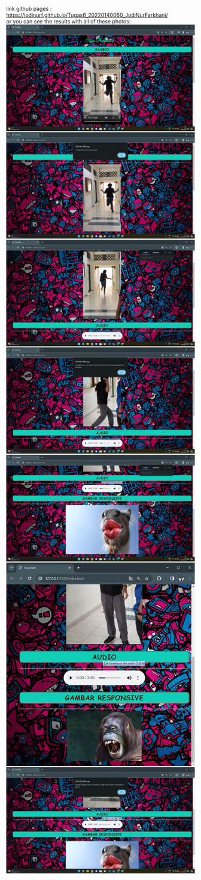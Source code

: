 link github pages : https://jodinurf.github.io/Tugas6_20220140060_JodiNurFarkhani/
<br>
or you can see the results with all of these photos:
<br>
![alt text](https://github.com/Jodinurf/Tugas6_20220140060_JodiNurFarkhani/blob/main/results/1.png?raw=true)
![alt text](https://github.com/Jodinurf/Tugas6_20220140060_JodiNurFarkhani/blob/main/results/2.png?raw=true)
![alt text](https://github.com/Jodinurf/Tugas6_20220140060_JodiNurFarkhani/blob/main/results/3.png?raw=true)
![alt text](https://github.com/Jodinurf/Tugas6_20220140060_JodiNurFarkhani/blob/main/results/4.png?raw=true)
![alt text](https://github.com/Jodinurf/Tugas6_20220140060_JodiNurFarkhani/blob/main/results/5.png?raw=true)
![alt text](https://github.com/Jodinurf/Tugas6_20220140060_JodiNurFarkhani/blob/main/results/6.png?raw=true)
![alt text](https://github.com/Jodinurf/Tugas6_20220140060_JodiNurFarkhani/blob/main/results/7.png?raw=true)
